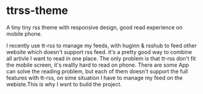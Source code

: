 # ttrss-theme
A tiny tiny rss theme with responsive design, good read experience on mobile phone.

I recently use tt-rss to manage my feeds, with huginn & rsshub to feed other website which doesn't support rss feed. it's a pretty good way to combine all artivle I want to read in one place. The only problem is that tt-rss don't fit the mobile screen, it's reallly hard to read on phone. There are some App can solve the reading problem, but each of them doesn't support the full features with tt-rss, on sime situation I have to manage my feed on the webiste.This is why I wsnt to build the project.
